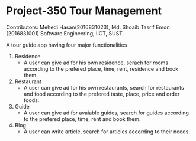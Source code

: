 # Project-350 Tour Management

Contributors:
Mehedi Hasan(2016831023), Md. Shoaib Tasrif Emon (2016831001)
Software Engineering, IICT, SUST.

A tour guide app having four major functionalities
1. Residence
   - A user can give ad for his own residence,  serach for rooms according to the prefered place, time, rent, residence and book them.
2. Restaurant
   - A user can give ad for his own restaurants, search for restaurants and food according to the prefered taste, place, price and order foods.
3. Guide
   - A user can give ad for avaiable guides, search for guides according to the prefered place, time, rent and book them.
4. Blog
   - A user can write article, search for articles according to their needs.
